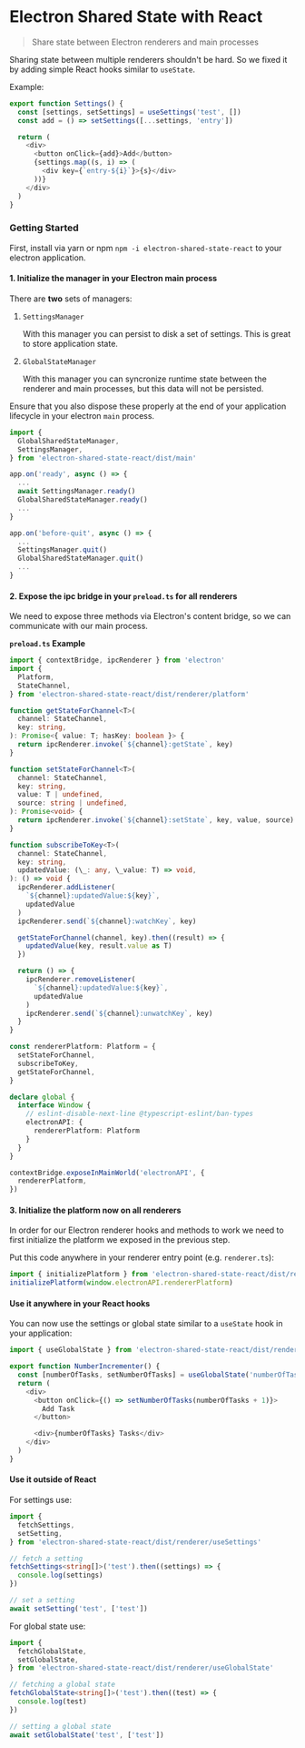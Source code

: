 # Electron Shared State with React

> Share state between Electron renderers and main processes

Sharing state between multiple renderers shouldn't be hard. So we fixed it by adding simple React hooks similar to `useState`.

Example:

```typescript
export function Settings() {
  const [settings, setSettings] = useSettings('test', [])
  const add = () => setSettings([...settings, 'entry'])

  return (
    <div>
      <button onClick={add}>Add</button>
      {settings.map((s, i) => (
        <div key={`entry-${i}`}>{s}</div>
      ))}
    </div>
  )
}
```

### Getting Started

First, install via yarn or npm `npm -i electron-shared-state-react` to your electron application.

#### 1. Initialize the manager in your Electron main process

There are **two** sets of managers:

1. `SettingsManager`

   With this manager you can persist to disk a set of settings. This is great to store application state.

2. `GlobalStateManager`

   With this manager you can syncronize runtime state between the renderer and main processes, but this data will not be persisted.

Ensure that you also dispose these properly at the end of your application lifecycle in your electron `main` process.

```typescript
import {
  GlobalSharedStateManager,
  SettingsManager,
} from 'electron-shared-state-react/dist/main'

app.on('ready', async () => {
  ...
  await SettingsManager.ready()
  GlobalSharedStateManager.ready()
  ...
}

app.on('before-quit', async () => {
  ...
  SettingsManager.quit()
  GlobalSharedStateManager.quit()
  ...
}
```

#### 2. Expose the ipc bridge in your `preload.ts` for all renderers

We need to expose three methods via Electron's content bridge, so we can communicate with our main process.

**`preload.ts` Example**

```typescript
import { contextBridge, ipcRenderer } from 'electron'
import {
  Platform,
  StateChannel,
} from 'electron-shared-state-react/dist/renderer/platform'

function getStateForChannel<T>(
  channel: StateChannel,
  key: string,
): Promise<{ value: T; hasKey: boolean }> {
  return ipcRenderer.invoke(`${channel}:getState`, key)
}

function setStateForChannel<T>(
  channel: StateChannel,
  key: string,
  value: T | undefined,
  source: string | undefined,
): Promise<void> {
  return ipcRenderer.invoke(`${channel}:setState`, key, value, source)
}

function subscribeToKey<T>(
  channel: StateChannel,
  key: string,
  updatedValue: (\_: any, \_value: T) => void,
): () => void {
  ipcRenderer.addListener(
    `${channel}:updatedValue:${key}`,
    updatedValue
  )
  ipcRenderer.send(`${channel}:watchKey`, key)

  getStateForChannel(channel, key).then((result) => {
    updatedValue(key, result.value as T)
  })

  return () => {
    ipcRenderer.removeListener(
      `${channel}:updatedValue:${key}`,
      updatedValue
    )
    ipcRenderer.send(`${channel}:unwatchKey`, key)
  }
}

const rendererPlatform: Platform = {
  setStateForChannel,
  subscribeToKey,
  getStateForChannel,
}

declare global {
  interface Window {
    // eslint-disable-next-line @typescript-eslint/ban-types
    electronAPI: {
      rendererPlatform: Platform
    }
  }
}

contextBridge.exposeInMainWorld('electronAPI', {
  rendererPlatform,
})
```

#### 3. Initialize the platform now on all renderers

In order for our Electron renderer hooks and methods to work we need to first initialize the platform we exposed in the previous step.

Put this code anywhere in your renderer entry point (e.g. `renderer.ts`):

```typescript
import { initializePlatform } from 'electron-shared-state-react/dist/renderer'
initializePlatform(window.electronAPI.rendererPlatform)
```

#### Use it anywhere in your React hooks

You can now use the settings or global state similar to a `useState` hook in your application:

```typescript
import { useGlobalState } from 'electron-shared-state-react/dist/renderer/useGlobalState'

export function NumberIncrementer() {
  const [numberOfTasks, setNumberOfTasks] = useGlobalState('numberOfTasks', 0)
  return (
    <div>
      <button onClick={() => setNumberOfTasks(numberOfTasks + 1)}>
        Add Task
      </button>

      <div>{numberOfTasks} Tasks</div>
    </div>
  )
}
```

#### Use it outside of React

For settings use:

```typescript
import {
  fetchSettings,
  setSetting,
} from 'electron-shared-state-react/dist/renderer/useSettings'

// fetch a setting
fetchSettings<string[]>('test').then((settings) => {
  console.log(settings)
})

// set a setting
await setSetting('test', ['test'])
```

For global state use:

```typescript
import {
  fetchGlobalState,
  setGlobalState,
} from 'electron-shared-state-react/dist/renderer/useGlobalState'

// fetching a global state
fetchGlobalState<string[]>('test').then((test) => {
  console.log(test)
})

// setting a global state
await setGlobalState('test', ['test'])
```

